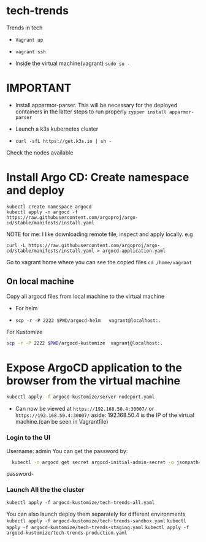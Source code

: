# tech-trends
Trends in tech

- `Vagrant up`
- `vagrant ssh`


- Inside the virtual machine(vagrant)
 `sudo su -`

# IMPORTANT
- Install apparmor-parser. This will be necessary for the deployed containers in the latter steps to run properly
`zypper install apparmor-parser`

- Launch a  k3s kubernetes cluster
- `curl -sfL https://get.k3s.io | sh -`

Check the nodes available

# Install Argo CD: Create namespace and deploy
```
kubectl create namespace argocd
kubectl apply -n argocd -f https://raw.githubusercontent.com/argoproj/argo-cd/stable/manifests/install.yaml
```
NOTE for me: I like downloading remote file, inspect and apply locally.
e.g 
```
curl -L https://raw.githubusercontent.com/argoproj/argo-cd/stable/manifests/install.yaml > argocd-application.yaml
```

Go to vagrant home where you can see the copied files
`cd /home/vagrant`

## On local machine

Copy all argocd files from local machine to the virtual machine

- For helm
  
- `scp -r -P 2222 $PWD/argocd-helm   vagrant@localhost:.`

For Kustomize

```sh
scp -r -P 2222 $PWD/argocd-kustomize  vagrant@localhost:.
```

# Expose ArgoCD application to the browser from the virtual machine

```sh
kubectl apply -f argocd-kustomize/server-nodeport.yaml 
```

- Can now be viewed at `https://192.168.50.4:30007/` or `https://192.168.50.4:30007/`
aside: 192.168.50.4 is the IP of the virtual machine.(can be seen in Vagrantfile)

### Login to the UI

Username: admin
You can get the password by:
```sh
  kubectl -n argocd get secret argocd-initial-admin-secret -o jsonpath="{.data.password}" | base64 -d
```
  password-


### Launch All the the cluster
`kubectl apply -f argocd-kustomize/tech-trends-all.yaml`

You can also launch deploy them separately for different environments
`kubectl apply -f argocd-kustomize/tech-trends-sandbox.yaml`
`kubectl apply -f argocd-kustomize/tech-trends-staging.yaml`
`kubectl apply -f argocd-kustomize/tech-trends-production.yaml`
